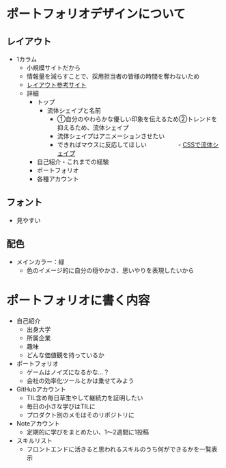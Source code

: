 # ポートフォリオデザインについて
## レイアウト
- 1カラム
  - 小規模サイトだから
  - 情報量を減らすことで、採用担当者の皆様の時間を奪わないため
  - [レイアウト参考サイト](https://www.pipe-line.biz/)
  - 詳細
    - トップ
      - 流体シェイプと名前
        - ①自分のやわらかな優しい印象を伝えるため②トレンドを抑えるため、流体シェイプ
        - 流体シェイプはアニメーションさせたい
        -   できればマウスに反応してほしい
　　　　　- [CSSで流体シェイプ](https://coco-factory.jp/ugokuweb/move02/5-3/)
    - 自己紹介・これまでの経験
    - ポートフォリオ
    - 各種アカウント
## フォント
- 見やすい
## 配色
- メインカラー：緑
  - 色のイメージ的に自分の穏やかさ、思いやりを表現したいから

# ポートフォリオに書く内容
- 自己紹介
  - 出身大学
  - 所属企業
  - 趣味
  - どんな価値観を持っているか
- ポートフォリオ
  - ゲームはノイズになるかな…？
  - 会社の効率化ツールとかは乗せてみよう
- GitHubアカウント
  - TIL含め毎日草生やして継続力を証明したい
  - 毎日の小さな学びはTILに
  - プロダクト別のメモはそのリポジトリに
- Noteアカウント
  - 定期的に学びをまとめたい、1～2週間に1投稿
- スキルリスト
  - フロントエンドに活きると思われるスキルのうち何ができるかを一覧表示

